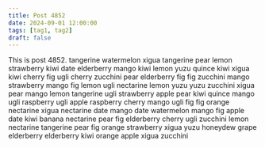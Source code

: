 ```yaml
---
title: Post 4852
date: 2024-09-01 12:00:00
tags: [tag1, tag2]
draft: false
---
```

This is post 4852.
tangerine
watermelon
xigua
tangerine
pear
lemon
strawberry
kiwi
date
elderberry
mango
kiwi
lemon
yuzu
quince
kiwi
xigua
kiwi
cherry
fig
ugli
cherry
zucchini
pear
elderberry
fig
fig
zucchini
mango
strawberry
mango
fig
lemon
ugli
nectarine
lemon
yuzu
yuzu
zucchini
xigua
pear
mango
lemon
tangerine
ugli
strawberry
apple
pear
kiwi
quince
mango
ugli
raspberry
ugli
apple
raspberry
cherry
mango
ugli
fig
fig
orange
nectarine
xigua
nectarine
date
mango
date
watermelon
mango
fig
apple
date
kiwi
banana
nectarine
pear
fig
elderberry
cherry
ugli
zucchini
lemon
nectarine
tangerine
pear
fig
orange
strawberry
xigua
yuzu
honeydew
grape
elderberry
elderberry
kiwi
orange
apple
xigua
zucchini
